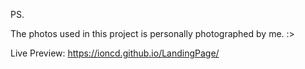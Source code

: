 PS.

The photos used in this project is personally photographed by me. :>

Live Preview: https://ioncd.github.io/LandingPage/
